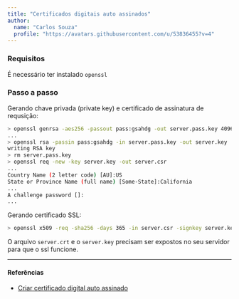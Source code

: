 ```yaml
---
title: "Certificados digitais auto assinados"
author:
  name: "Carlos Souza"
  profile: "https://avatars.githubusercontent.com/u/53836455?v=4"
---
```


### Requisitos
É necessário ter instalado `openssl`

### Passo a passo

Gerando chave privada (private key) e certificado de assinatura de requsição:

```bash
> openssl genrsa -aes256 -passout pass:gsahdg -out server.pass.key 4096
...
> openssl rsa -passin pass:gsahdg -in server.pass.key -out server.key
writing RSA key
> rm server.pass.key
> openssl req -new -key server.key -out server.csr
...
Country Name (2 letter code) [AU]:US
State or Province Name (full name) [Some-State]:California
...
A challenge password []:
...
```

Gerando certificado SSL:

```bash
> openssl x509 -req -sha256 -days 365 -in server.csr -signkey server.key -out server.crt
```

O arquivo `server.crt` e o `server.key` precisam ser expostos no seu servidor para que o ssl funcione.

---

#### Referências
- [Criar certificado digital auto assinado](https://devcenter.heroku.com/articles/ssl-certificate-self)
